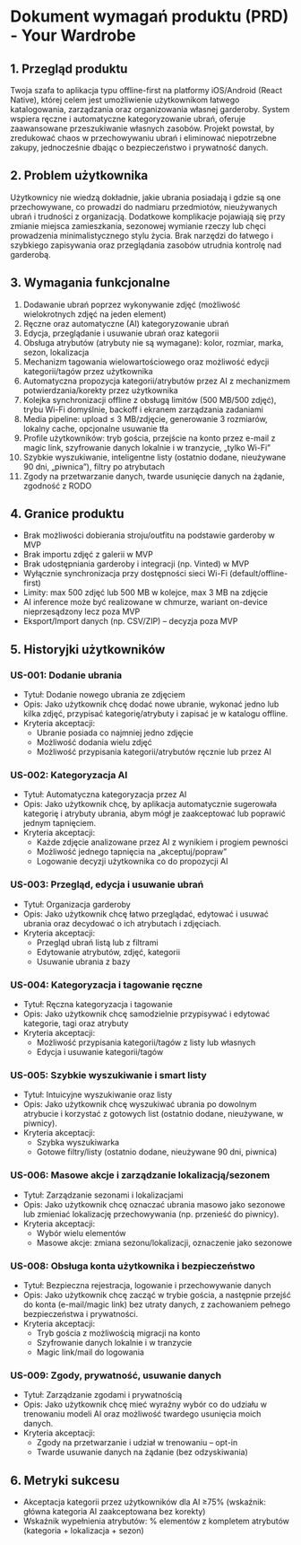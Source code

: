 # Dokument wymagań produktu (PRD) - Your Wardrobe

## 1. Przegląd produktu

Twoja szafa to aplikacja typu offline-first na platformy iOS/Android (React Native), której celem jest umożliwienie użytkownikom łatwego katalogowania, zarządzania oraz organizowania własnej garderoby. System wspiera ręczne i automatyczne kategoryzowanie ubrań, oferuje zaawansowane przeszukiwanie własnych zasobów. Projekt powstał, by zredukować chaos w przechowywaniu ubrań i eliminować niepotrzebne zakupy, jednocześnie dbając o bezpieczeństwo i prywatność danych.

## 2. Problem użytkownika

Użytkownicy nie wiedzą dokładnie, jakie ubrania posiadają i gdzie są one przechowywane, co prowadzi do nadmiaru przedmiotów, nieużywanych ubrań i trudności z organizacją. Dodatkowe komplikacje pojawiają się przy zmianie miejsca zamieszkania, sezonowej wymianie rzeczy lub chęci prowadzenia minimalistycznego stylu życia. Brak narzędzi do łatwego i szybkiego zapisywania oraz przeglądania zasobów utrudnia kontrolę nad garderobą.

## 3. Wymagania funkcjonalne

1. Dodawanie ubrań poprzez wykonywanie zdjęć (możliwość wielokrotnych zdjęć na jeden element)
2. Ręczne oraz automatyczne (AI) kategoryzowanie ubrań
3. Edycja, przeglądanie i usuwanie ubrań oraz kategorii
4. Obsługa atrybutów (atrybuty nie są wymagane): kolor, rozmiar, marka, sezon, lokalizacja
5. Mechanizm tagowania wielowartościowego oraz możliwość edycji kategorii/tagów przez użytkownika
6. Automatyczna propozycja kategorii/atrybutów przez AI z mechanizmem potwierdzania/korekty przez użytkownika
7. Kolejka synchronizacji offline z obsługą limitów (500 MB/500 zdjęć), trybu Wi-Fi domyślnie, backoff i ekranem zarządzania zadaniami
8. Media pipeline: upload ≤ 3 MB/zdjęcie, generowanie 3 rozmiarów, lokalny cache, opcjonalne usuwanie tła
9. Profile użytkowników: tryb gościa, przejście na konto przez e-mail z magic link, szyfrowanie danych lokalnie i w tranzycie, „tylko Wi-Fi”
10. Szybkie wyszukiwanie, inteligentne listy (ostatnio dodane, nieużywane 90 dni, „piwnica”), filtry po atrybutach
11. Zgody na przetwarzanie danych, twarde usunięcie danych na żądanie, zgodność z RODO

## 4. Granice produktu

- Brak możliwości dobierania stroju/outfitu na podstawie garderoby w MVP
- Brak importu zdjęć z galerii w MVP
- Brak udostępniania garderoby i integracji (np. Vinted) w MVP
- Wyłącznie synchronizacja przy dostępności sieci Wi-Fi (default/offline-first)
- Limity: max 500 zdjęć lub 500 MB w kolejce, max 3 MB na zdjęcie
- AI inference może być realizowane w chmurze, wariant on-device nieprzesądzony lecz poza MVP
- Eksport/Import danych (np. CSV/ZIP) – decyzja poza MVP

## 5. Historyjki użytkowników

### US-001: Dodanie ubrania

- Tytuł: Dodanie nowego ubrania ze zdjęciem
- Opis: Jako użytkownik chcę dodać nowe ubranie, wykonać jedno lub kilka zdjęć, przypisać kategorię/atrybuty i zapisać je w katalogu offline.
- Kryteria akceptacji:
  - Ubranie posiada co najmniej jedno zdjęcie
  - Możliwość dodania wielu zdjęć
  - Możliwość przypisania kategorii/atrybutów ręcznie lub przez AI

### US-002: Kategoryzacja AI

- Tytuł: Automatyczna kategoryzacja przez AI
- Opis: Jako użytkownik chcę, by aplikacja automatycznie sugerowała kategorię i atrybuty ubrania, abym mógł je zaakceptować lub poprawić jednym tapnięciem.
- Kryteria akceptacji:
  - Każde zdjęcie analizowane przez AI z wynikiem i progiem pewności
  - Możliwość jednego tapnięcia na „akceptuj/popraw”
  - Logowanie decyzji użytkownika co do propozycji AI

### US-003: Przegląd, edycja i usuwanie ubrań

- Tytuł: Organizacja garderoby
- Opis: Jako użytkownik chcę łatwo przeglądać, edytować i usuwać ubrania oraz decydować o ich atrybutach i zdjęciach.
- Kryteria akceptacji:
  - Przegląd ubrań listą lub z filtrami
  - Edytowanie atrybutów, zdjęć, kategorii
  - Usuwanie ubrania z bazy

### US-004: Kategoryzacja i tagowanie ręczne

- Tytuł: Ręczna kategoryzacja i tagowanie
- Opis: Jako użytkownik chcę samodzielnie przypisywać i edytować kategorie, tagi oraz atrybuty
- Kryteria akceptacji:
  - Możliwość przypisania kategorii/tagów z listy lub własnych
  - Edycja i usuwanie kategorii/tagów

### US-005: Szybkie wyszukiwanie i smart listy

- Tytuł: Intuicyjne wyszukiwanie oraz listy
- Opis: Jako użytkownik chcę wyszukiwać ubrania po dowolnym atrybucie i korzystać z gotowych list (ostatnio dodane, nieużywane, w piwnicy).
- Kryteria akceptacji:
  - Szybka wyszukiwarka
  - Gotowe filtry/listy (ostatnio dodane, nieużywane 90 dni, piwnica)

### US-006: Masowe akcje i zarządzanie lokalizacją/sezonem

- Tytuł: Zarządzanie sezonami i lokalizacjami
- Opis: Jako użytkownik chcę oznaczać ubrania masowo jako sezonowe lub zmieniać lokalizację przechowywania (np. przenieść do piwnicy).
- Kryteria akceptacji:
  - Wybór wielu elementów
  - Masowe akcje: zmiana sezonu/lokalizacji, oznaczenie jako sezonowe

### US-008: Obsługa konta użytkownika i bezpieczeństwo

- Tytuł: Bezpieczna rejestracja, logowanie i przechowywanie danych
- Opis: Jako użytkownik chcę zacząć w trybie gościa, a następnie przejść do konta (e-mail/magic link) bez utraty danych, z zachowaniem pełnego bezpieczeństwa i prywatności.
- Kryteria akceptacji:
  - Tryb gościa z możliwością migracji na konto
  - Szyfrowanie danych lokalnie i w tranzycie
  - Magic link/mail do logowania

### US-009: Zgody, prywatność, usuwanie danych

- Tytuł: Zarządzanie zgodami i prywatnością
- Opis: Jako użytkownik chcę mieć wyraźny wybór co do udziału w trenowaniu modeli AI oraz możliwość twardego usunięcia moich danych.
- Kryteria akceptacji:
  - Zgody na przetwarzanie i udział w trenowaniu – opt-in
  - Twarde usuwanie danych na żądanie (bez odzyskiwania)

## 6. Metryki sukcesu

- Akceptacja kategorii przez użytkowników dla AI ≥75% (wskaźnik: główna kategoria AI zaakceptowana bez korekty)
- Wskaźnik wypełnienia atrybutów: % elementów z kompletem atrybutów (kategoria + lokalizacja + sezon)
